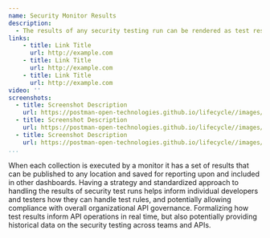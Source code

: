 ```yaml
---
name: Security Monitor Results
description: 
  - The results of any security testing run can be rendered as test results, presented using visualizer, and posted to existing APM or other destination that can be used as part of wider observability systems, allowing security tests across all APIs to be centralized for understanding API security at scale.
links:
    - title: Link Title
      url: http://example.com
    - title: Link Title
      url: http://example.com
    - title: Link Title
      url: http://example.com            
video: ''
screenshots:
  - title: Screenshot Description
    url: https://postman-open-technologies.github.io/lifecycle//images/postman-screenshot.png          
  - title: Screenshot Description
    url: https://postman-open-technologies.github.io/lifecycle//images/postman-screenshot.png  
  - title: Screenshot Description
    url: https://postman-open-technologies.github.io/lifecycle//images/postman-screenshot.png   
...
```

When each collection is executed by a monitor it has a set of results that can be published to any location and saved for reporting upon and included in other dashboards. Having a strategy and standardized approach to handling the results of security test runs helps inform individual developers and testers how they can handle test rules, and potentially allowing compliance with overall organizational API governance. Formalizing how test results inform API operations in real time, but also potentially providing historical data on the security testing across teams and APIs.
